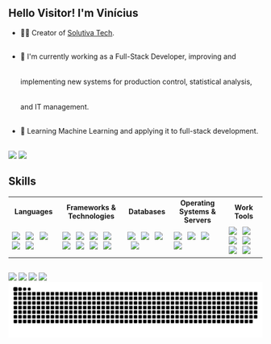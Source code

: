 ## Hello Visitor! I'm Vinícius

- 👨‍💻 Creator of [Solutiva Tech](https://github.com/SolutivaTech).

- <p style="line-height:50px;">🔭 I'm currently working as a Full-Stack Developer, improving and implementing new systems for production control, statistical analysis, and IT management.</p>

- 🌱 Learning Machine Learning and applying it to full-stack development.

<div> <br>
  <img height="200em" src="https://github-readme-stats.vercel.app/api?username=vieira-brz&show_icons=true&theme=dark" />
  <img height="200em" src="https://github-readme-stats.vercel.app/api/top-langs/?username=vieira-brz&layout=compact&langs_count=16&hide=css,html,jupyter%20notebook&theme=dark" />
</div>

## Skills

<table style="width:100%; border-collapse: collapse;">
  <tr>
    <th>Languages</th>
    <th>Frameworks & Technologies</th>
    <th>Databases</th>
    <th>Operating Systems & Servers</th>
    <th>Work Tools</th>
  </tr>
  <tr>
    <td>
      <img height="40" src="https://cdn.jsdelivr.net/gh/devicons/devicon@latest/icons/html5/html5-original.svg" /> &nbsp;
      <img height="40" src="https://cdn.jsdelivr.net/gh/devicons/devicon@latest/icons/css3/css3-original.svg" /> &nbsp;
      <img height="40" src="https://cdn.jsdelivr.net/gh/devicons/devicon@latest/icons/javascript/javascript-original.svg" /> &nbsp;
      <img height="40" src="https://cdn.jsdelivr.net/gh/devicons/devicon@latest/icons/python/python-original.svg" /> &nbsp;
      <img height="40" src="https://cdn.jsdelivr.net/gh/devicons/devicon@latest/icons/azuresqldatabase/azuresqldatabase-original.svg" />
    </td>
    <td>
      <img height="40" src="https://cdn.jsdelivr.net/gh/devicons/devicon@latest/icons/jquery/jquery-plain-wordmark.svg" /> &nbsp;
      <img height="40" src="https://cdn.jsdelivr.net/gh/devicons/devicon@latest/icons/react/react-original.svg" /> &nbsp;
      <img height="40" src="https://cdn.jsdelivr.net/gh/devicons/devicon@latest/icons/vuejs/vuejs-original.svg" /> &nbsp;
      <img height="40" src="https://cdn.jsdelivr.net/gh/devicons/devicon@latest/icons/svelte/svelte-original.svg" /> &nbsp;
      <img height="40" src="https://cdn.jsdelivr.net/gh/devicons/devicon@latest/icons/npm/npm-original-wordmark.svg" /> &nbsp;
      <img height="40" src="https://cdn.jsdelivr.net/gh/devicons/devicon@latest/icons/sass/sass-original.svg" /> &nbsp;
      <img height="40" src="https://cdn.jsdelivr.net/gh/devicons/devicon@latest/icons/numpy/numpy-plain-wordmark.svg" /> &nbsp;
      <img height="40" src="https://cdn.jsdelivr.net/gh/devicons/devicon@latest/icons/scikitlearn/scikitlearn-original.svg" />
    </td>
    <td>
      <img height="40" src="https://cdn.jsdelivr.net/gh/devicons/devicon@latest/icons/mysql/mysql-original-wordmark.svg" /> &nbsp;
      <img height="40" src="https://cdn.jsdelivr.net/gh/devicons/devicon@latest/icons/mongodb/mongodb-plain-wordmark.svg" /> &nbsp;
      <img height="40" src="https://cdn.jsdelivr.net/gh/devicons/devicon@latest/icons/nodejs/nodejs-plain-wordmark.svg" /> &nbsp;
      <img height="40" src="https://cdn.jsdelivr.net/gh/devicons/devicon@latest/icons/json/json-original.svg" />
    </td>
    <td>
      <img height="40" src="https://cdn.jsdelivr.net/gh/devicons/devicon@latest/icons/linux/linux-original.svg" /> &nbsp;
      <img height="40" src="https://cdn.jsdelivr.net/gh/devicons/devicon@latest/icons/apache/apache-original-wordmark.svg" /> &nbsp;
      <img height="40" src="https://cdn.jsdelivr.net/gh/devicons/devicon@latest/icons/nginx/nginx-original.svg" /> &nbsp;
      <img height="40" src="https://wpcomputersolutions.com/wp-content/uploads/2018/07/pfsense-logo-e1534531558807.png" />
    </td>
    <td>
      <img height="40" src="https://upload.wikimedia.org/wikipedia/commons/thumb/3/34/Microsoft_Office_Excel_%282019%E2%80%93present%29.svg/1101px-Microsoft_Office_Excel_%282019%E2%80%93present%29.svg.png" /> &nbsp;
      <img height="40" src="https://upload.wikimedia.org/wikipedia/commons/thumb/c/cf/New_Power_BI_Logo.svg/2048px-New_Power_BI_Logo.svg.png" /> &nbsp;
      <img height="40" src="https://cdn.jsdelivr.net/gh/devicons/devicon@latest/icons/figma/figma-original.svg" /> &nbsp;
      <img height="40" src="https://cdn.jsdelivr.net/gh/devicons/devicon@latest/icons/git/git-original.svg" /> &nbsp;
      <img height="40" src="https://cdn.jsdelivr.net/gh/devicons/devicon@latest/icons/jupyter/jupyter-original-wordmark.svg" /> &nbsp;
      <img height="40" src="https://cdn.jsdelivr.net/gh/devicons/devicon@latest/icons/canva/canva-original.svg" />
    </td>
  </tr>
</table>

##

<div>
  <a href="mailto:vieirabraz2003@gmail.com" target="_blank"><img src="https://img.shields.io/badge/Gmail-D14836?style=for-the-badge&logo=gmail&logoColor=white"/></a>
  <a href="https://web.whatsapp.com/send?phone=5541988417602" target="_blank"><img src="https://img.shields.io/badge/WhatsApp-25D366?style=for-the-badge&logo=whatsapp&logoColor=white"></a>
  <a href="https://www.linkedin.com/in/vinicius-vieira-braz/" target="_blank"><img src="https://img.shields.io/badge/LinkedIn-0077B5?style=for-the-badge&logo=linkedin&logoColor=white"></a>
  <a href="https://www.kaggle.com/viniciusbraz03" target="_blank"><img src="https://img.shields.io/badge/Kaggle-20B2AA?style=for-the-badge"></a>
</div>

<picture>
  <source
    media="(prefers-color-scheme: dark)"
    srcset="https://raw.githubusercontent.com/platane/snk/output/github-contribution-grid-snake-dark.svg"
  />
  <img
    alt="github contribution grid snake animation"
    src="https://raw.githubusercontent.com/platane/snk/output/github-contribution-grid-snake-dark.svg"
  />
</picture>
